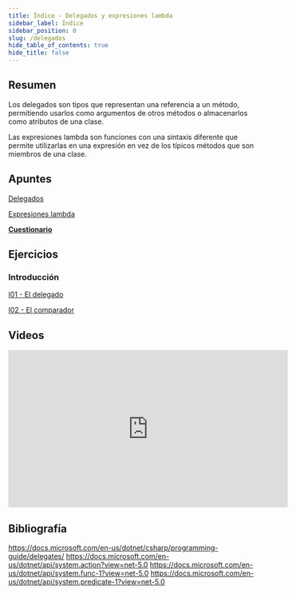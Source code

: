 ```yaml
---
title: Índice - Delegados y expresiones lambda
sidebar_label: Índice
sidebar_position: 0
slug: /delegados
hide_table_of_contents: true
hide_title: false
---
```


## Resumen
Los delegados son tipos que representan una referencia a un método, permitiendo usarlos como argumentos de otros métodos o almacenarlos como atributos de una clase.  

Las expresiones lambda son funciones con una sintaxis diferente que permite utilizarlas en una expresión en vez de los típicos métodos que son miembros de una clase.  

## Apuntes
[Delegados](./Apuntes/00-delegados.md)

[Expresiones lambda](./Apuntes/01-expresiones-lambda.md)

**[Cuestionario](./Apuntes/cuestionario.md)**

## Ejercicios
### Introducción
[I01 - El delegado](./Ejercicios/I01-el-delegado.md)

[I02 - El comparador](./Ejercicios/I02-el-comparador.md)

## Videos
<iframe width="560" height="315" src="https://www.youtube.com/embed/videoseries?list=PLZU3OfSJlsrdfyNQfBA6Hw12612ZhY6_g" title="YouTube video player" frameborder="0" allow="accelerometer; autoplay; clipboard-write; encrypted-media; gyroscope; picture-in-picture" allowfullscreen></iframe>

## Bibliografía
https://docs.microsoft.com/en-us/dotnet/csharp/programming-guide/delegates/
https://docs.microsoft.com/en-us/dotnet/api/system.action?view=net-5.0
https://docs.microsoft.com/en-us/dotnet/api/system.func-1?view=net-5.0
https://docs.microsoft.com/en-us/dotnet/api/system.predicate-1?view=net-5.0